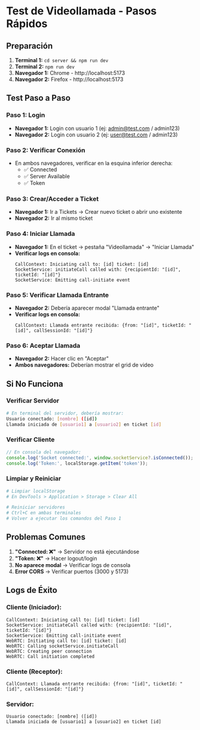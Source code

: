 # Test de Videollamada - Pasos Rápidos

## Preparación

1. **Terminal 1:** `cd server && npm run dev`
2. **Terminal 2:** `npm run dev`
3. **Navegador 1:** Chrome - http://localhost:5173
4. **Navegador 2:** Firefox - http://localhost:5173

## Test Paso a Paso

### Paso 1: Login

- **Navegador 1:** Login con usuario 1 (ej: admin@test.com / admin123)
- **Navegador 2:** Login con usuario 2 (ej: user@test.com / admin123)

### Paso 2: Verificar Conexión

- En ambos navegadores, verificar en la esquina inferior derecha:
  - ✅ Connected
  - ✅ Server Available
  - ✅ Token

### Paso 3: Crear/Acceder a Ticket

- **Navegador 1:** Ir a Tickets → Crear nuevo ticket o abrir uno existente
- **Navegador 2:** Ir al mismo ticket

### Paso 4: Iniciar Llamada

- **Navegador 1:** En el ticket → pestaña "Videollamada" → "Iniciar Llamada"
- **Verificar logs en consola:**
  ```
  CallContext: Iniciating call to: [id] ticket: [id]
  SocketService: initiateCall called with: {recipientId: "[id]", ticketId: "[id]"}
  SocketService: Emitting call-initiate event
  ```

### Paso 5: Verificar Llamada Entrante

- **Navegador 2:** Debería aparecer modal "Llamada entrante"
- **Verificar logs en consola:**
  ```
  CallContext: Llamada entrante recibida: {from: "[id]", ticketId: "[id]", callSessionId: "[id]"}
  ```

### Paso 6: Aceptar Llamada

- **Navegador 2:** Hacer clic en "Aceptar"
- **Ambos navegadores:** Deberían mostrar el grid de video

## Si No Funciona

### Verificar Servidor

```bash
# En terminal del servidor, debería mostrar:
Usuario conectado: [nombre] ([id])
Llamada iniciada de [usuario1] a [usuario2] en ticket [id]
```

### Verificar Cliente

```javascript
// En consola del navegador:
console.log('Socket connected:', window.socketService?.isConnected());
console.log('Token:', localStorage.getItem('token'));
```

### Limpiar y Reiniciar

```bash
# Limpiar localStorage
# En DevTools > Application > Storage > Clear All

# Reiniciar servidores
# Ctrl+C en ambas terminales
# Volver a ejecutar los comandos del Paso 1
```

## Problemas Comunes

1. **"Connected: ❌"** → Servidor no está ejecutándose
2. **"Token: ❌"** → Hacer logout/login
3. **No aparece modal** → Verificar logs de consola
4. **Error CORS** → Verificar puertos (3000 y 5173)

## Logs de Éxito

### Cliente (Iniciador):

```
CallContext: Iniciating call to: [id] ticket: [id]
SocketService: initiateCall called with: {recipientId: "[id]", ticketId: "[id]"}
SocketService: Emitting call-initiate event
WebRTC: Initiating call to: [id] ticket: [id]
WebRTC: Calling socketService.initiateCall
WebRTC: Creating peer connection
WebRTC: Call initiation completed
```

### Cliente (Receptor):

```
CallContext: Llamada entrante recibida: {from: "[id]", ticketId: "[id]", callSessionId: "[id]"}
```

### Servidor:

```
Usuario conectado: [nombre] ([id])
Llamada iniciada de [usuario1] a [usuario2] en ticket [id]
```
